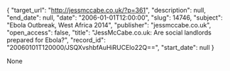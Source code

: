 {
  "target_url": "http://jessmccabe.co.uk/?p=361", 
  "description": null, 
  "end_date": null, 
  "date": "2006-01-01T12:00:00", 
  "slug": 14746, 
  "subject": "Ebola Outbreak, West Africa 2014", 
  "publisher": "jessmccabe.co.uk", 
  "open_access": false, 
  "title": "JessMcCabe.co.uk: Are social landlords prepared for Ebola?", 
  "record_id": "20060101T120000/JSQXvshbfAuHiRUCElo22Q==", 
  "start_date": null
}

None